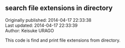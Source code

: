 ## search file extensions in directory  
Originally published: 2014-04-17 22:33:38  
Last updated: 2014-04-17 22:33:39  
Author: Keisuke URAGO  
  
This code is find and print file extensions from directory.